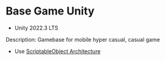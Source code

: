 # Base Game Unity
- Unity 2022.3 LTS
  
Description: Gamebase for mobile hyper casual, casual game 

- Use [ScriptableObject Architecture](https://github.com/VirtueSky/sunflower) 
